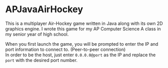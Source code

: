 # APJavaAirHockey
This is a multiplayer Air-Hockey game written in Java along with its own 2D graphics engine. I wrote this game for my AP Computer Science A class in my senior year of high school.

When you first launch the game, you will be prompted to enter the IP and port information to connect to. (Peer-to-peer connection)<br/>
In order to be the host, just enter ```0.0.0.0@port``` as the IP and replace the ```port``` with the desired port number.
